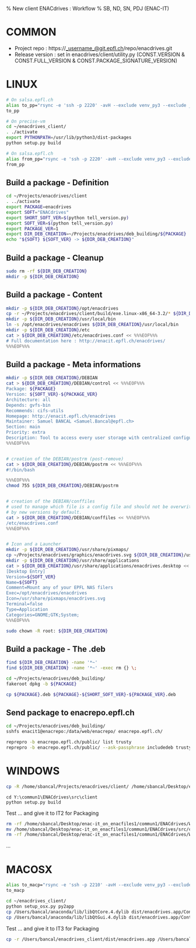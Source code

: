 % New client ENACdrives : Workflow
% SB, ND, SN, PDJ (ENAC-IT)


COMMON
======

* Project repo : https://_username_@git.epfl.ch/repo/enacdrives.git
* Release version : set in enacdrives/client/utility.py (CONST.VERSION & CONST.FULL_VERSION & CONST.PACKAGE_SIGNATURE_VERSION)


LINUX
=====

~~~ bash
# On salsa.epfl.ch
alias to_pp="rsync -e 'ssh -p 2220' -avH --exclude venv_py3 --exclude __pycache__  ~/Projects/enacdrives/client/ bancal@localhost:enacdrives_client/"
to_pp
~~~

~~~ bash
# On precise-vm
cd ~/enacdrives_client/
. ./activate 
export PYTHONPATH=/usr/lib/python3/dist-packages
python setup.py build
~~~

~~~ bash
# On salsa.epfl.ch
alias from_pp="rsync -e 'ssh -p 2220' -avH --exclude venv_py3 --exclude __pycache__ bancal@localhost:enacdrives_client/build/exe.linux-x86_64-3.2/ ~/Projects/enacdrives/client/build/exe.linux-x86_64-3.2/"
from_pp
~~~

Build a package - Definition
----------------------------

~~~ bash
cd ~/Projects/enacdrives/client
. ../activate 
export PACKAGE=enacdrives
export SOFT="ENACdrives"
export SHORT_SOFT_VER=$(python tell_version.py)
export SOFT_VER=$(python tell_version.py)
export PACKAGE_VER=1
export DIR_DEB_CREATION=~/Projects/enacdrives/deb_building/${PACKAGE}
echo "${SOFT} ${SOFT_VER} -> ${DIR_DEB_CREATION}"
~~~

Build a package - Cleanup
-------------------------

~~~ bash
sudo rm -rf ${DIR_DEB_CREATION}
mkdir -p ${DIR_DEB_CREATION}
~~~


Build a package - Content
-------------------------

~~~ bash
mkdir -p ${DIR_DEB_CREATION}/opt/enacdrives
cp -r ~/Projects/enacdrives/client/build/exe.linux-x86_64-3.2/* ${DIR_DEB_CREATION}/opt/enacdrives/
mkdir -p ${DIR_DEB_CREATION}/usr/local/bin
ln -s /opt/enacdrives/enacdrives ${DIR_DEB_CREATION}/usr/local/bin
mkdir -p ${DIR_DEB_CREATION}/etc
cat > ${DIR_DEB_CREATION}/etc/enacdrives.conf << %%%EOF%%%
# Full documentation here : http://enacit.epfl.ch/enacdrives/
%%%EOF%%%
~~~


Build a package - Meta informations
-----------------------------------

~~~ bash
mkdir -p ${DIR_DEB_CREATION}/DEBIAN
cat > ${DIR_DEB_CREATION}/DEBIAN/control << %%%EOF%%%
Package: ${PACKAGE}
Version: ${SOFT_VER}-${PACKAGE_VER}
Architecture: all
Depends: gvfs-bin
Recommends: cifs-utils
Homepage: http://enacit.epfl.ch/enacdrives
Maintainer: Samuel BANCAL <Samuel.Bancal@epfl.ch>
Section: main
Priority: extra
Description: Tool to access every user storage with centralized configuration.
%%%EOF%%%


# creation of the DEBIAN/postrm (post-remove)
cat > ${DIR_DEB_CREATION}/DEBIAN/postrm << %%%EOF%%%
#!/bin/bash

%%%EOF%%%
chmod 755 ${DIR_DEB_CREATION}/DEBIAN/postrm


# creation of the DEBIAN/conffiles
# used to manage which file is a config file and should not be overwriten
# by new versions by default.
cat > ${DIR_DEB_CREATION}/DEBIAN/conffiles << %%%EOF%%%
/etc/enacdrives.conf
%%%EOF%%%


# Icon and a Launcher
mkdir -p ${DIR_DEB_CREATION}/usr/share/pixmaps/
cp ~/Projects/enacdrives/graphics/enacdrives.svg ${DIR_DEB_CREATION}/usr/share/pixmaps/
mkdir -p ${DIR_DEB_CREATION}/usr/share/applications
cat > ${DIR_DEB_CREATION}/usr/share/applications/enacdrives.desktop << %%%EOF%%%
[Desktop Entry]
Version=${SOFT_VER}
Name=${SOFT}
Comment=Mount any of your EPFL NAS filers
Exec=/opt/enacdrives/enacdrives
Icon=/usr/share/pixmaps/enacdrives.svg
Terminal=false
Type=Application
Categories=GNOME;GTK;System;
%%%EOF%%%

sudo chown -R root: ${DIR_DEB_CREATION}
~~~


Build a package - The .deb
--------------------------

~~~ bash
find ${DIR_DEB_CREATION} -name '*~'
find ${DIR_DEB_CREATION} -name '*~' -exec rm {} \;

cd ~/Projects/enacdrives/deb_building/
fakeroot dpkg -b ${PACKAGE}

cp ${PACKAGE}.deb ${PACKAGE}-${SHORT_SOFT_VER}-${PACKAGE_VER}.deb
~~~


Send package to enacrepo.epfl.ch
--------------------------------

~~~ bash
cd ~/Projects/enacdrives/deb_building/
sshfs enacit1@enacrepo:/data/web/enacrepo/ enacrepo.epfl.ch/

reprepro -b enacrepo.epfl.ch/public/ list trusty
reprepro -b enacrepo.epfl.ch/public/ --ask-passphrase includedeb trusty enacdrives.deb
~~~


WINDOWS
=======

<SB>

~~~ bash
cp -R /home/sbancal/Projects/enacdrives/client/ /home/sbancal/Desktop/enac-it_on_enacfiles1/commun1/ENACdrives/src/
~~~

~~~
cd Y:\commun1\ENACdrives\src\client
python setup.py build
~~~

Test ... and give it to IT2 for Packaging

~~~ bash
rm -rf /home/sbancal/Desktop/enac-it_on_enacfiles1/commun1/ENACdrives/Windows/built
mv /home/sbancal/Desktop/enac-it_on_enacfiles1/commun1/ENACdrives/src/client/build/exe.win32-3.4 /home/sbancal/Desktop/enac-it_on_enacfiles1/commun1/ENACdrives/Windows/built
rm -rf /home/sbancal/Desktop/enac-it_on_enacfiles1/commun1/ENACdrives/Windows/built/enacdrives.conf /home/sbancal/Desktop/enac-it_on_enacfiles1/commun1/ENACdrives/Windows/built/enacdrives.cache
~~~

<ND>
...



MACOSX
======

~~~ bash
alias to_macp="rsync -e 'ssh -p 2210' -avH --exclude venv_py3 --exclude __pycache__  ~/Projects/enacdrives/client/ bancal@localhost:enacdrives_client/"
to_macp
~~~

~~~ bash
cd ~/enacdrives_client/
python setup_osx.py py2app
cp /Users/bancal/anaconda/lib/libQtCore.4.dylib dist/enacdrives.app/Contents/Resources/lib/
cp /Users/bancal/anaconda/lib/libQtGui.4.dylib dist/enacdrives.app/Contents/Resources/lib/
~~~

Test ... and give it to IT3 for Packaging

~~~ bash
cp -r /Users/bancal/enacdrives_client/dist/enacdrives.app /Users/bancal/Desktop/enac-it_on_enacfiles1/commun1/ENACdrives/MacOSX/
~~~
